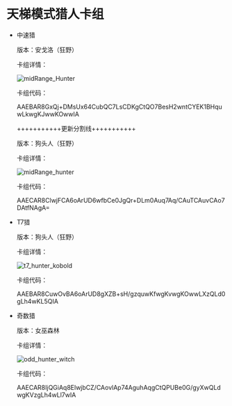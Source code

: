 # 天梯模式猎人卡组

- 中速猎

  版本：安戈洛（狂野）

  卡组详情：

  ![midRange_Hunter](./screenshot/midRange_Hunter.png)

  卡组代码：

  AAEBAR8GxQj+DMsUx64CubQC7LsCDKgCtQO7BesH2wntCYEK1BHquwLkwgKJwwKOwwIA

  +++++++++++更新分割线+++++++++++

  版本：狗头人（狂野）

  卡组详情：

  ![midRange_hunter](screenshot/midRange_hunter_kobold.png)

  卡组代码：

  AAECAR8ClwjFCA6oArUD6wfbCe0JgQr+DLm0Auq7Aq/CAuTCAuvCAo7DAtfNAgA=

- T7猎

  版本：狗头人（狂野）

  卡组详情：

  ![t7_hunter_kobold](./screenshot/t7_hunter_kobold.png)

  卡组代码：

  AAEBAR8CuwOvBA6oArUD8gXZB+sH/gzquwKfwgKvwgKOwwLXzQLd0gLh4wKL5QIA

- 奇数猎

  版本：女巫森林

  卡组详情：

  ![odd_hunter_witch](screenshot/odd_hunter_witch.png)

  卡组代码：

  AAECAR8IjQGiAq8ElwjbCZ/CAovlAp74AguhAqgCtQPUBe0G/gyXwQLdwgKVzgLh4wLl7wIA
